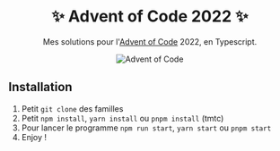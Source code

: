 <div align="center">

# ✨ Advent of Code 2022 ✨

Mes solutions pour l'[Advent of Code](https://adventofcode.com/) 2022, en Typescript.

![Advent of Code](https://repository-images.githubusercontent.com/573039229/a95e6d4c-cfaf-4e60-b764-2516b812765a)

</div>

## Installation

1. Petit `git clone` des familles
2. Petit `npm install`, `yarn install` ou `pnpm install` (tmtc)
3. Pour lancer le programme `npm run start`, `yarn start` ou `pnpm start`
4. Enjoy !
